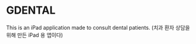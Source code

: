 # GDENTAL
This is an iPad application made to consult dental patients. (치과 환자 상담을 위해 만든 iPad 용 앱이다)
